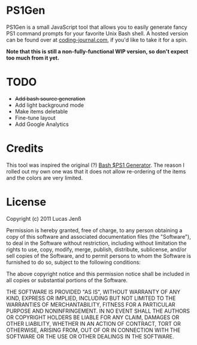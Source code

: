 # PS1Gen

PS1Gen is a small JavaScript tool that allows you to easily generate fancy PS1 command prompts for your favorite Unix Bash shell. A hosted version can be found over at [coding-journal.com](http://ps1gen.coding-journal.com), if you'd like to take it for a spin.

**Note that this is still a non-fully-functional WIP version, so don't expect too much from it yet.**


# TODO

* <del>Add bash source generation</del>
* Add light background mode
* Make items deletable
* Fine-tune layout
* Add Google Analytics


# Credits

This tool was inspired the original (?) [Bash $PS1 Generator](http://www.kirsle.net/wizards/ps1.html#help). The reason I rolled out my own one was that it does not allow re-ordering of the items and the colors are very limited.


# License

Copyright (c) 2011 Lucas Jenß

Permission is hereby granted, free of charge, to any person obtaining a copy of this software and associated documentation files (the "Software"), to deal in the Software without restriction, including without limitation the rights to use, copy, modify, merge, publish, distribute, sublicense, and/or sell copies of the Software, and to permit persons to whom the Software is furnished to do so, subject to the following conditions:

The above copyright notice and this permission notice shall be included in all copies or substantial portions of the Software.

THE SOFTWARE IS PROVIDED "AS IS", WITHOUT WARRANTY OF ANY KIND, EXPRESS OR IMPLIED, INCLUDING BUT NOT LIMITED TO THE WARRANTIES OF MERCHANTABILITY, FITNESS FOR A PARTICULAR PURPOSE AND NONINFRINGEMENT. IN NO EVENT SHALL THE AUTHORS OR COPYRIGHT HOLDERS BE LIABLE FOR ANY CLAIM, DAMAGES OR OTHER LIABILITY, WHETHER IN AN ACTION OF CONTRACT, TORT OR OTHERWISE, ARISING FROM, OUT OF OR IN CONNECTION WITH THE SOFTWARE OR THE USE OR OTHER DEALINGS IN THE SOFTWARE.